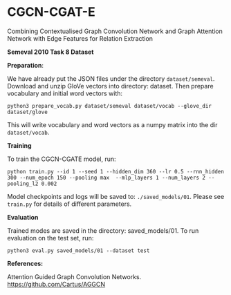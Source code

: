 # CGCN-CGAT-E
Combining Contextualised Graph Convolution Network and Graph Attention Network with Edge Features for Relation Extraction 

**Semeval 2010 Task 8 Dataset**
 
**Preparation**:

We have already put the JSON files under the directory `dataset/semeval`.
Download and unzip GloVe vectors into directory: dataset. Then prepare vocabulary and initial word vectors with:
```
python3 prepare_vocab.py dataset/semeval dataset/vocab --glove_dir dataset/glove
```
This will write vocabulary and word vectors as a numpy matrix into the dir `dataset/vocab`.

**Training**

To train the CGCN-CGATE model, run:
```
python train.py --id 1 --seed 1 --hidden_dim 360 --lr 0.5 --rnn_hidden 300 --num_epoch 150 --pooling max  --mlp_layers 1 --num_layers 2 --pooling_l2 0.002
```
Model checkpoints and logs will be saved to: `./saved_models/01`.
Please see `train.py` for details of different parameters.

**Evaluation**

Trained modes are saved in the directory: saved_models/01.
To run evaluation on the test set, run:
```
python3 eval.py saved_models/01 --dataset test
```

**References:**

Attention Guided Graph Convolution Networks. https://github.com/Cartus/AGGCN
